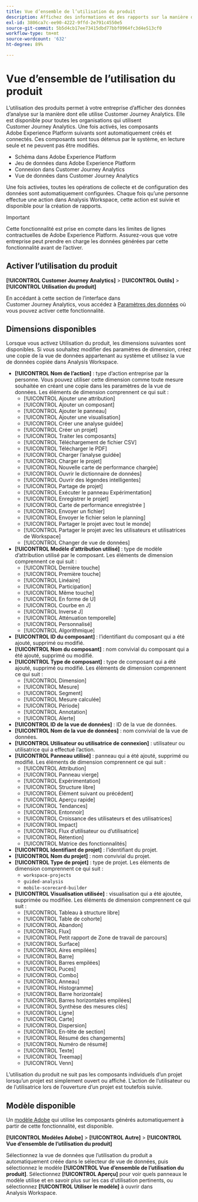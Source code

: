 ```yaml
---
title: Vue d’ensemble de l’utilisation du produit
description: Affichez des informations et des rapports sur la manière dont votre organisation utilise Customer Journey Analytics.
exl-id: 3806ca7c-ee90-4222-9ffd-2e791c4550e5
source-git-commit: 5b5d4cb17ee73415dbd77bbf0964fc3d4e513cf0
workflow-type: tm+mt
source-wordcount: '632'
ht-degree: 89%

---
```


# Vue d’ensemble de l’utilisation du produit

L’utilisation des produits permet à votre entreprise d’afficher des données d’analyse sur la manière dont elle utilise Customer Journey Analytics. Elle est disponible pour toutes les organisations qui utilisent Customer Journey Analytics. Une fois activés, les composants Adobe Experience Platform suivants sont automatiquement créés et connectés. Ces composants sont tous détenus par le système, en lecture seule et ne peuvent pas être modifiés.

* Schéma dans Adobe Experience Platform
* Jeu de données dans Adobe Experience Platform
* Connexion dans Customer Journey Analytics
* Vue de données dans Customer Journey Analytics

Une fois activées, toutes les opérations de collecte et de configuration des données sont automatiquement configurées. Chaque fois qu’une personne effectue une action dans Analysis Workspace, cette action est suivie et disponible pour la création de rapports.

>[!IMPORTANT]
>
>Cette fonctionnalité est prise en compte dans les limites de lignes contractuelles de Adobe Experience Platform. Assurez-vous que votre entreprise peut prendre en charge les données générées par cette fonctionnalité avant de l’activer.

## Activer l’utilisation du produit

**[!UICONTROL Customer Journey Analytics]** > **[!UICONTROL Outils]** > **[!UICONTROL Utilisation du produit]**

En accédant à cette section de l’interface dans Customer Journey Analytics, vous accédez à [Paramètres des données](data-settings.md) où vous pouvez activer cette fonctionnalité.

## Dimensions disponibles

Lorsque vous activez Utilisation du produit, les dimensions suivantes sont disponibles. Si vous souhaitez modifier des paramètres de dimension, créez une copie de la vue de données appartenant au système et utilisez la vue de données copiée dans Analysis Workspace.

* **[!UICONTROL Nom de l’action]** : type d’action entreprise par la personne. Vous pouvez utiliser cette dimension comme toute mesure souhaitée en créant une copie dans les paramètres de la vue de données. Les éléments de dimension comprennent ce qui suit :
   * [!UICONTROL Ajouter une attribution]
   * [!UICONTROL Ajouter un composant]
   * [!UICONTROL Ajouter le panneau]
   * [!UICONTROL Ajouter une visualisation]
   * [!UICONTROL Créer une analyse guidée]
   * [!UICONTROL Créer un projet]
   * [!UICONTROL Traiter les composants]
   * [!UICONTROL Téléchargement de fichier CSV]
   * [!UICONTROL Télécharger le PDF]
   * [!UICONTROL Charger l’analyse guidée]
   * [!UICONTROL Charger le projet]
   * [!UICONTROL Nouvelle carte de performance chargée]
   * [!UICONTROL Ouvrir le dictionnaire de données]
   * [!UICONTROL Ouvrir des légendes intelligentes]
   * [!UICONTROL Partage de projet]
   * [!UICONTROL Exécuter le panneau Expérimentation]
   * [!UICONTROL Enregistrer le projet]
   * [!UICONTROL Carte de performance enregistrée ]
   * [!UICONTROL Envoyer un fichier]
   * [!UICONTROL Envoyer le fichier selon le planning]
   * [!UICONTROL Partager le projet avec tout le monde]
   * [!UICONTROL Partager le projet avec les utilisateurs et utilisatrices de Workspace]
   * [!UICONTROL Changer de vue de données]
* **[!UICONTROL Modèle d’attribution utilisé]** : type de modèle d’attribution utilisé par le composant. Les éléments de dimension comprennent ce qui suit :
   * [!UICONTROL Dernière touche]
   * [!UICONTROL Première touche]
   * [!UICONTROL Linéaire]
   * [!UICONTROL Participation]
   * [!UICONTROL Même touche]
   * [!UICONTROL En forme de U]
   * [!UICONTROL Courbe en J]
   * [!UICONTROL Inverse J]
   * [!UICONTROL Atténuation temporelle]
   * [!UICONTROL Personnalisé]
   * [!UICONTROL Algorithmique]
* **[!UICONTROL ID du composant]** : l’identifiant du composant qui a été ajouté, supprimé ou modifié.
* **[!UICONTROL Nom du composant]** : nom convivial du composant qui a été ajouté, supprimé ou modifié.
* **[!UICONTROL Type de composant]** : type de composant qui a été ajouté, supprimé ou modifié. Les éléments de dimension comprennent ce qui suit :
   * [!UICONTROL Dimension]
   * [!UICONTROL Mesure]
   * [!UICONTROL Segment]
   * [!UICONTROL Mesure calculée]
   * [!UICONTROL Période]
   * [!UICONTROL Annotation]
   * [!UICONTROL Alerte]
* **[!UICONTROL ID de la vue de données]** : ID de la vue de données.
* **[!UICONTROL Nom de la vue de données]** : nom convivial de la vue de données.
* **[!UICONTROL Utilisateur ou utilisatrice de connexion]** : utilisateur ou utilisatrice qui a effectué l’action.
* **[!UICONTROL Panneau utilisé]** : panneau qui a été ajouté, supprimé ou modifié. Les éléments de dimension comprennent ce qui suit :
   * [!UICONTROL Attribution]
   * [!UICONTROL Panneau vierge]
   * [!UICONTROL Expérimentation]
   * [!UICONTROL Structure libre]
   * [!UICONTROL Élément suivant ou précédent]
   * [!UICONTROL Aperçu rapide]
   * [!UICONTROL Tendances]
   * [!UICONTROL Entonnoir]
   * [!UICONTROL Croissance des utilisateurs et des utilisatrices]
   * [!UICONTROL Impact]
   * [!UICONTROL Flux d’utilisateur ou d’utilisatrice]
   * [!UICONTROL Rétention]
   * [!UICONTROL Matrice des fonctionnalités]
* **[!UICONTROL Identifiant de projet]** : l’identifiant du projet.
* **[!UICONTROL Nom du projet]** : nom convivial du projet.
* **[!UICONTROL Type de projet]** : type de projet. Les éléments de dimension comprennent ce qui suit :
   * `workspace-projects`
   * `guided-analysis`
   * `mobile-scorecard-builder`
* **[!UICONTROL Visualisation utilisée]** : visualisation qui a été ajoutée, supprimée ou modifiée. Les éléments de dimension comprennent ce qui suit :
   * [!UICONTROL Tableau à structure libre]
   * [!UICONTROL Table de cohorte]
   * [!UICONTROL Abandon]
   * [!UICONTROL Flux]
   * [!UICONTROL Petit rapport de Zone de travail de parcours]
   * [!UICONTROL Surface]
   * [!UICONTROL Aires empilées]
   * [!UICONTROL Barre]
   * [!UICONTROL Barres empilées]
   * [!UICONTROL Puces]
   * [!UICONTROL Combo]
   * [!UICONTROL Anneau]
   * [!UICONTROL Histogramme]
   * [!UICONTROL Barre horizontale]
   * [!UICONTROL Barres horizontales empilées]
   * [!UICONTROL Synthèse des mesures clés]
   * [!UICONTROL Ligne]
   * [!UICONTROL Carte]
   * [!UICONTROL Dispersion]
   * [!UICONTROL En-tête de section]
   * [!UICONTROL Résumé des changements]
   * [!UICONTROL Numéro de résumé]
   * [!UICONTROL Texte]
   * [!UICONTROL Treemap]
   * [!UICONTROL Venn]

L’utilisation du produit ne suit pas les composants individuels d’un projet lorsqu’un projet est simplement ouvert ou affiché. L’action de l’utilisateur ou de l’utilisatrice lors de l’ouverture d’un projet est toutefois suivie.

## Modèle disponible

Un [modèle Adobe](/help/analysis-workspace/templates/use-templates.md) qui utilise les composants générés automatiquement à partir de cette fonctionnalité, est disponible.

**[!UICONTROL Modèles Adobe]** > **[!UICONTROL Autre]** > **[!UICONTROL Vue d’ensemble de l’utilisation du produit]**

Sélectionnez la vue de données que l’utilisation du produit a automatiquement créée dans le sélecteur de vue de données, puis sélectionnez le modèle **[!UICONTROL Vue d’ensemble de l’utilisation du produit]**. Sélectionnez **[!UICONTROL Aperçu]** pour voir quels panneaux le modèle utilise et en savoir plus sur les cas d’utilisation pertinents, ou sélectionnez **[!UICONTROL Utiliser le modèle]** à ouvrir dans Analysis Workspace.
